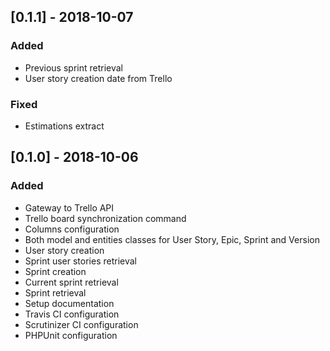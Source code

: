 ## [0.1.1] - 2018-10-07
### Added
- Previous sprint retrieval
- User story creation date from Trello

### Fixed
- Estimations extract

## [0.1.0] - 2018-10-06
### Added
- Gateway to Trello API
- Trello board synchronization command
- Columns configuration
- Both model and entities classes for User Story, Epic, Sprint and Version
- User story creation
- Sprint user stories retrieval
- Sprint creation
- Current sprint retrieval
- Sprint retrieval
- Setup documentation
- Travis CI configuration
- Scrutinizer CI configuration
- PHPUnit configuration
